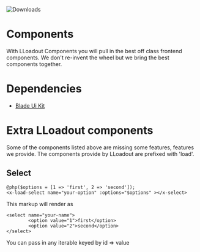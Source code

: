 
![Downloads](https://img.shields.io/packagist/dt/lloadout/blade-components.svg?style=flat-square)

# Components

With LLoadout Components you will pull in the best off class frontend components.
We don't re-invent the wheel but we bring the best components together.  

# Dependencies

- [Blade Ui Kit](https://github.com/blade-ui-kit)

# Extra LLoadout components

Some of the components listed above are missing some features, features we provide.
The components provide by LLoadout are prefixed with 'load'.

## Select 

```shell
@php($options = [1 => 'first', 2 => 'second']);
<x-load-select name="your-option" :options="$options" ></x-select>
```

This markup will render as

```shell
<select name="your-name">
        <option value="1">first</option>
        <option value="2">second</option>
</select>
```
You can pass in any iterable keyed by id => value
